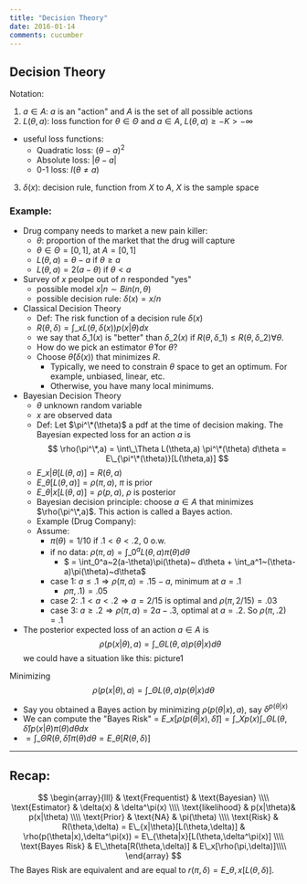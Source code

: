 ```yaml
---
title: "Decision Theory"
date: 2016-01-14
comments: cucumber
---
```


## Decision Theory
Notation:

1. $a \in A$: $a$ is an "action" and $A$ is the set of all possible actions
2. $L(\theta,a)$: loss function for $\theta \in \Theta$ and $a\in A$, $L(\theta,a) \ge -K \gt -\infty$
  - useful loss functions:
    - Quadratic loss: $(\theta-a)^2$
    - Absolute loss: $|\theta-a|$
    - 0-1 loss: $I(\theta \ne a)$
3. $\delta(x)$: decision rule, function from $X$ to $A$, $X$ is the sample space

### Example:
- Drug company needs to market a new pain killer:
  - $\theta$: proportion of the market that the drug will capture
  - $\theta \in \Theta = [0,1]$, at $A =[0,1]$
  - $L(\theta,a) = \theta-a \text{ if } \theta\ge a$
  - $L(\theta,a) = 2(a-\theta) \text{ if } \theta\lt a$
- Survey of $x$ peolpe out of $n$ responded "yes" 
  - possible model $x|n \sim Bin(n,\theta)$
  - possible decision rule: $\delta(x) = x/n$
- Classical Decision Theory
  - Def: The risk function of a decision rule $\delta(x)$
  - $R(\theta,\delta) = \int\_x L(\theta,\delta(x))p(x|\theta)dx$
  - we say that $\delta\_1(x)$ is "better" than $\delta\_2(x)$ if $R(\theta,\delta\_1) \le R(\theta,\delta\_2) \forall \theta$. 
  - How do we pick an estimator $\hat\theta$ for $\theta$?
  - Choose $\hat\theta(\delta(x))$ that minimizes $R$. 
    - Typically, we need to constrain $\theta$ space to get an optimum. For example, unbiased, linear, etc.
    - Otherwise, you have many local minimums.
- Bayesian Decision Theory
  - $\theta$ unknown random variable
  - $x$ are observed data
  - Def: Let $\pi^\*(\theta)$ a pdf at the time of decision making. The Bayesian expected loss for an action $a$ is $$
      \rho(\pi^\*,a) = \int\_\Theta L(\theta,a) \pi^\*(\theta) d\theta = E\_{\pi^\*(\theta)}[L(\theta,a)]
$$
  - $E\_{x|\theta}[L(\theta,a)] = R(\theta,a)$
  - $E\_{\theta}[L(\theta,a)] = \rho(\pi,a)$, $\pi$ is prior
  - $E\_{\theta|x}[L(\theta,a)] = \rho(p,a)$, $\rho$ is posterior
  - Bayesian decision principle: choose $a \in A$ that minimizes $\rho(\pi^\*,a)$. This action is called a Bayes action.
  - Example (Drug Company):
  - Assume:
    - $\pi(\theta) = 1/10$ if $.1 \lt \theta \lt .2$, 0 o.w.
    - if no data: $\rho(\pi,a) = \int\_0^a L(\theta,a) \pi(\theta) d\theta$
        - $ = \int\_0^a~2(a-\theta)\pi(\theta)~ d\theta + \int\_a^1~(\theta-a)\pi(\theta)~d\theta$
    - case 1: $a \le .1 \Rightarrow \rho(\pi,a) = .15 - a$, minimum at $a = .1$
        - $\rho\pi,.1) = .05$
    - case 2: $.1 \lt a \lt .2 \Rightarrow a=2/15$ is optimal and $\rho(\pi,2/15) = .03$
    - case 3: $a \ge .2 \Rightarrow \rho(\pi,a) = 2a-.3$, optimal at $a=.2$. So $\rho(\pi,.2)=.1$
- The posterior expected loss of an action $a\in A$ is $$
    \rho(p(x|\theta),a) = \int\_\Theta L(\theta,a) p(\theta|x) d\theta
$$
we could have a situation like this: picture1

Minimizing $$
    \rho(p(x|\theta),a) = \int\_\Theta L(\theta,a) p(\theta|x) d\theta
$$

- Say you obtained a Bayes action by minimizing $\rho(p(\theta|x),a)$, say $\delta^{p(\theta|x)}$
- We can compute the "Bayes Risk" = $E\_x[\rho( p(\theta|x),\hat\delta )] = \int\_X p(x) \int\_\Theta L(\theta,\hat\delta)p(x|\theta)\pi(\theta)d\theta dx$
- $= \int\_\Theta R(\theta,\hat\delta)\pi(\theta) d\theta = E\_\theta[R(\theta,\delta)]$

***

## Recap:

$$
\begin{array}{lll}
  & \text{Frequentist} & \text{Bayesian} \\\\
  \text{Estimator} & \delta(x) & \delta^\pi(x) \\\\
  \text{likelihood} & p(x|\theta)& p(x|\theta) \\\\
  \text{Prior} & \text{NA} & \pi(\theta) \\\\
  \text{Risk} & R(\theta,\delta) = E\_{x|\theta}[L(\theta,\delta)] & \rho(p(\theta|x),\delta^\pi(x)) = E\_{\theta|x}[L(\theta,\delta^\pi(x)] \\\\
  \text{Bayes Risk} & E\_\theta[R(\theta,\delta)] & E\_x[\rho(\pi,\delta)]\\\\
\end{array}
$$
The Bayes Risk are equivalent and are equal to $r(\pi,\delta) = E\_{\theta,x}[L(\theta,\delta)]$.
